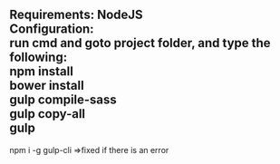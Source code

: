 Requirements: NodeJS  
Configuration:  
run cmd and goto project folder, and type the following:  
npm install  
bower install  
gulp compile-sass  
gulp copy-all  
gulp  
---------------------------  
npm i -g gulp-cli  =>fixed if there is an error    
